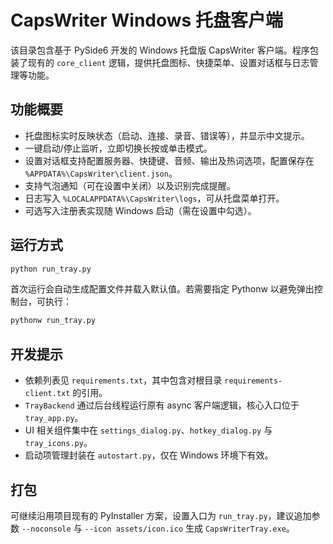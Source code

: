 # CapsWriter Windows 托盘客户端

该目录包含基于 PySide6 开发的 Windows 托盘版 CapsWriter 客户端。程序包装了现有的 `core_client` 逻辑，提供托盘图标、快捷菜单、设置对话框与日志管理等功能。

## 功能概要
- 托盘图标实时反映状态（启动、连接、录音、错误等），并显示中文提示。
- 一键启动/停止监听，立即切换长按或单击模式。
- 设置对话框支持配置服务器、快捷键、音频、输出及热词选项，配置保存在 `%APPDATA%\CapsWriter\client.json`。
- 支持气泡通知（可在设置中关闭）以及识别完成提醒。
- 日志写入 `%LOCALAPPDATA%\CapsWriter\logs`，可从托盘菜单打开。
- 可选写入注册表实现随 Windows 启动（需在设置中勾选）。

## 运行方式

```bash
python run_tray.py
```

首次运行会自动生成配置文件并载入默认值。若需要指定 Pythonw 以避免弹出控制台，可执行：

```bash
pythonw run_tray.py
```

## 开发提示
- 依赖列表见 `requirements.txt`，其中包含对根目录 `requirements-client.txt` 的引用。
- `TrayBackend` 通过后台线程运行原有 async 客户端逻辑，核心入口位于 `tray_app.py`。
- UI 相关组件集中在 `settings_dialog.py`、`hotkey_dialog.py` 与 `tray_icons.py`。
- 启动项管理封装在 `autostart.py`，仅在 Windows 环境下有效。

## 打包
可继续沿用项目现有的 PyInstaller 方案，设置入口为 `run_tray.py`，建议追加参数 `--noconsole` 与 `--icon assets/icon.ico` 生成 `CapsWriterTray.exe`。
